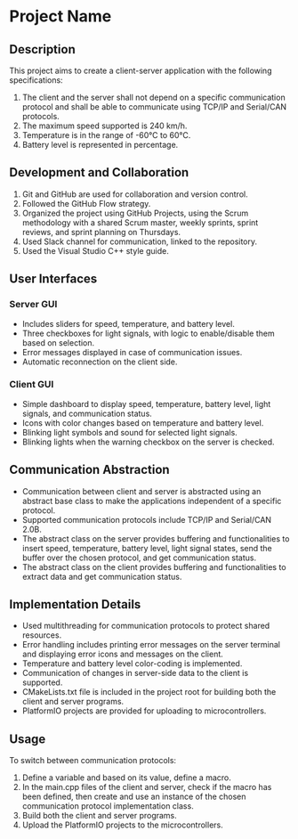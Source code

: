 # Project Name

## Description

This project aims to create a client-server application with the following specifications:

1. The client and the server shall not depend on a specific communication protocol and shall be able to communicate using TCP/IP and Serial/CAN protocols.
2. The maximum speed supported is 240 km/h.
3. Temperature is in the range of -60°C to 60°C.
4. Battery level is represented in percentage.

## Development and Collaboration

1. Git and GitHub are used for collaboration and version control.
2. Followed the GitHub Flow strategy.
3. Organized the project using GitHub Projects, using the Scrum methodology with a shared Scrum master, weekly sprints, sprint reviews, and sprint planning on Thursdays.
4. Used Slack channel for communication, linked to the repository.
5. Used the Visual Studio C++ style guide.

## User Interfaces

### Server GUI

- Includes sliders for speed, temperature, and battery level.
- Three checkboxes for light signals, with logic to enable/disable them based on selection.
- Error messages displayed in case of communication issues.
- Automatic reconnection on the client side.

### Client GUI

- Simple dashboard to display speed, temperature, battery level, light signals, and communication status.
- Icons with color changes based on temperature and battery level.
- Blinking light symbols and sound for selected light signals.
- Blinking lights when the warning checkbox on the server is checked.

## Communication Abstraction

- Communication between client and server is abstracted using an abstract base class to make the applications independent of a specific protocol.
- Supported communication protocols include TCP/IP and Serial/CAN 2.0B.
- The abstract class on the server provides buffering and functionalities to insert speed, temperature, battery level, light signal states, send the buffer over the chosen protocol, and get communication status.
- The abstract class on the client provides buffering and functionalities to extract data and get communication status.

## Implementation Details

- Used multithreading for communication protocols to protect shared resources.
- Error handling includes printing error messages on the server terminal and displaying error icons and messages on the client.
- Temperature and battery level color-coding is implemented.
- Communication of changes in server-side data to the client is supported.
- CMakeLists.txt file is included in the project root for building both the client and server programs.
- PlatformIO projects are provided for uploading to microcontrollers.

## Usage

To switch between communication protocols:

1. Define a variable and based on its value, define a macro.
2. In the main.cpp files of the client and server, check if the macro has been defined, then create and use an instance of the chosen   communication protocol implementation class.
3. Build both the client and server programs.
4. Upload the PlatformIO projects to the microcontrollers.
